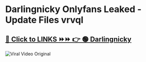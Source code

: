 
 # Darlingnicky Onlyfans Leaked - Update Files vrvql

## <h2><a href="https://clipsfans.com/Darlingnicky&ref=git">🔗 Click to LINKS ⏩⏩ 👉 🟢 Darlingnicky </a></h2>

<a href="https://clipsfans.com/Darlingnicky&ref=git" rel="nofollow" data-target="animated-image.originalLink"><img src="https://i.ibb.co.com/xMMVF88/686577567.gif" alt="Viral Video Original" style="max-width: 100%; display: inline-block;" data-target="animated-image.originalImage"></a>

